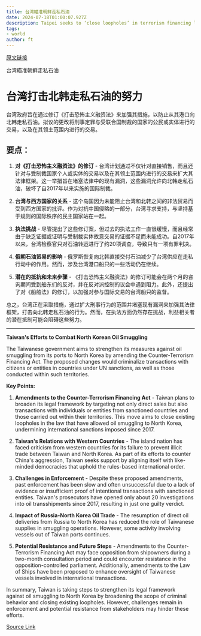 ```yaml
---
title: 台湾瞄准朝鲜走私石油
date: 2024-07-18T01:00:07.927Z
description: Taipei seeks to ‘close loopholes’ in terrorism financing law that undermined UN sanctions
tags: 
- world
author: ft
---
```


[原文链接](https://ft.com/content/16a592f9-bd69-442e-9715-3e6c5fe20dd4)

台湾瞄准朝鲜走私石油

# 台湾打击北韩走私石油的努力

台湾政府旨在通过修订《打击恐怖主义融资法》来加强其措施，以防止从其港口向北韩走私石油。拟议的更改将刑事定罪与受联合国制裁的国家的公民或实体进行的交易，以及在其领土范围内进行的交易。

## 要点：

1. **对《打击恐怖主义融资法》的修订** - 台湾计划通过不仅针对直接销售，而且还针对与受制裁国家个人或实体的交易以及在其领土范围内进行的交易来扩大其法律框架。这一举措旨在堵塞法律中的现有漏洞，这些漏洞允许向北韩走私石油，破坏了自2017年以来实施的国际制裁。

2. **台湾与西方国家的关系** - 这个岛国因为未能阻止台湾和北韩之间的非法贸易而受到西方国家的批评。作为对抗中国侵略的一部分，台湾寻求支持，与坚持基于规则的国际秩序的民主国家站在一起。

3. **执法挑战** - 尽管提出了这些修订案，但过去的执法工作一直很缓慢，而且经常由于缺乏证据或证明与受制裁实体故意交易的证据不足而未能成功。自2017年以来，台湾检察官只对石油转运进行了约20项调查，导致只有一项有罪判决。

4. **俄朝石油贸易的影响** - 俄罗斯恢复向北韩直接交付石油减少了台湾供应在走私行动中的作用。然而，涉及台湾港口船只的一些活动仍在继续。

5. **潜在的抵抗和未来步骤** - 《打击恐怖主义融资法》的修订可能会在两个月的咨询期间受到船东们的反对，并在反对派控制的议会中遇到阻力。此外，还提出了对《船舶法》的修订，以加强对参与国际交易的台湾船只的监督。

总之，台湾正在采取措施，通过扩大刑事行为的范围并堵塞现有漏洞来加强其法律框架，打击向北韩走私石油的行为。然而，在执法方面仍然存在挑战，利益相关者的潜在抵制可能会阻碍这些努力。

---

 **Taiwan's Efforts to Combat North Korean Oil Smuggling**

The Taiwanese government aims to strengthen its measures against oil smuggling from its ports to North Korea by amending the Counter-Terrorism Financing Act. The proposed changes would criminalize transactions with citizens or entities in countries under UN sanctions, as well as those conducted within such territories.

**Key Points:**

1. **Amendments to the Counter-Terrorism Financing Act** - Taiwan plans to broaden its legal framework by targeting not only direct sales but also transactions with individuals or entities from sanctioned countries and those carried out within their territories. This move aims to close existing loopholes in the law that have allowed oil smuggling to North Korea, undermining international sanctions imposed since 2017.
   
2. **Taiwan's Relations with Western Countries** - The island nation has faced criticism from western countries for its failure to prevent illicit trade between Taiwan and North Korea. As part of its efforts to counter China's aggression, Taiwan seeks support by aligning itself with like-minded democracies that uphold the rules-based international order.
   
3. **Challenges in Enforcement** - Despite these proposed amendments, past enforcement has been slow and often unsuccessful due to a lack of evidence or insufficient proof of intentional transactions with sanctioned entities. Taiwan's prosecutors have opened only about 20 investigations into oil transshipments since 2017, resulting in just one guilty verdict.
   
4. **Impact of Russia-North Korea Oil Trade** - The resumption of direct oil deliveries from Russia to North Korea has reduced the role of Taiwanese supplies in smuggling operations. However, some activity involving vessels out of Taiwan ports continues.
   
5. **Potential Resistance and Future Steps** - Amendments to the Counter-Terrorism Financing Act may face opposition from shipowners during a two-month consultation period and could encounter resistance in the opposition-controlled parliament. Additionally, amendments to the Law of Ships have been proposed to enhance oversight of Taiwanese vessels involved in international transactions.
   
In summary, Taiwan is taking steps to strengthen its legal framework against oil smuggling to North Korea by broadening the scope of criminal behavior and closing existing loopholes. However, challenges remain in enforcement and potential resistance from stakeholders may hinder these efforts.

[Source Link](https://ft.com/content/16a592f9-bd69-442e-9715-3e6c5fe20dd4)

